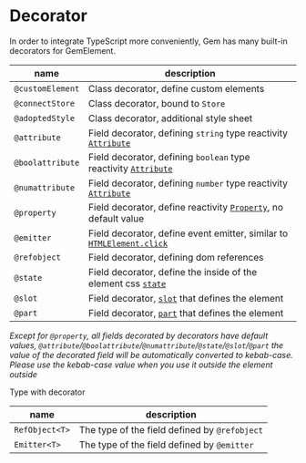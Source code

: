 # Decorator

In order to integrate TypeScript more conveniently, Gem has many built-in decorators for GemElement.

| name             | description                                                                |
| ---------------- | -------------------------------------------------------------------------- |
| `@customElement` | Class decorator, define custom elements                                    |
| `@connectStore`  | Class decorator, bound to `Store`                                          |
| `@adoptedStyle`  | Class decorator, additional style sheet                                    |
| `@attribute`     | Field decorator, defining `string` type reactivity [`Attribute`][5]        |
| `@boolattribute` | Field decorator, defining `boolean` type reactivity [`Attribute`][5]       |
| `@numattribute`  | Field decorator, defining `number` type reactivity [`Attribute`][5]        |
| `@property`      | Field decorator, define reactivity [`Property`][6], no default value       |
| `@emitter`       | Field decorator, define event emitter, similar to [`HTMLElement.click`][4] |
| `@refobject`     | Field decorator, defining dom references                                   |
| `@state`         | Field decorator, define the inside of the element css [`state`][1]         |
| `@slot`          | Field decorator, [`slot`][2] that defines the element                      |
| `@part`          | Field decorator, [`part`][3] that defines the element                      |

[1]: https://github.com/w3c/webcomponents/blob/gh-pages/proposals/custom-states-and-state-pseudo-class.md
[2]: https://developer.mozilla.org/en-US/docs/Web/HTML/Global_attributes/slot
[3]: https://developer.mozilla.org/en-US/docs/Web/HTML/Global_attributes/part
[4]: https://developer.mozilla.org/en-US/docs/Web/API/HTMLElement/click
[5]: https://developer.mozilla.org/en-US/docs/Glossary/Attribute
[6]: https://developer.mozilla.org/en-US/docs/Glossary/property/JavaScript

_Except for `@property`, all fields decorated by decorators have default values, `@attribute`/`@boolattribute`/`@numattribute`/`@state`/`@slot`/`@part` the value of the decorated field will be automatically converted to kebab-case. Please use the kebab-case value when you use it outside the element outside_

Type with decorator

| name           | description                                   |
| -------------- | --------------------------------------------- |
| `RefObject<T>` | The type of the field defined by `@refobject` |
| `Emitter<T>`   | The type of the field defined by `@emitter`   |
